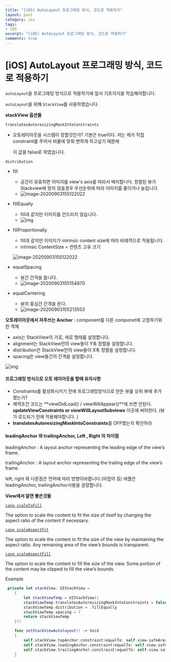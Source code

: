 ```yaml
---
title: "[iOS] AutoLayout 프로그래밍 방식, 코드로 적용하기"
layout: post
category: ios
tags:
- iOS
excerpt: "[iOS] AutoLayout 프로그래밍 방식, 코드로 적용하기"
comments: true
---
```


# [iOS] AutoLayout 프로그래밍 방식, 코드로 적용하기

`autoLayout`을 프로그래밍 방식으로 적용하기에 앞서 기초지식을 학습해야합니다.

`autoLayout`을 위해 `StackView`를 사용하였습니다.



**stackView 옵션들**

`translatesAutoresizingMaskIntoConstraints` 

- 오토레이아웃을 시스템이 정할것인가? 기본은 true이다. 저는 제가 직접 constraint를 주어서 비율에 맞춰 변하게 하고싶기 때문에

  이 값을 false로 하였습니다.

`distribution `

- fill

  - 공간이 유효하면 이미지를 view's axis를 따라서 배치합니다. 정렬된 뷰가 Stackview에 맞지 않을경우 우선순위에 따라 이미지를 줄이거나 늘립니다.
  - ![image-20200903155122022](https://raw.githubusercontent.com/dochoi-bot/TIL/master/iOS/images/image-20200903155122022.png)

- fillEqually

  - fill과 같지만 이미지를 건드리지 않습니다.
  - ![img](https://raw.githubusercontent.com/dochoi-bot/TIL/master/iOS/images/img.png)

- fillProportionally

  - fill과 같지만 이미지가 intrinsic content size에 따라 비례적으로 적용됩니다.
  - intrinsic ContentSize =  컨텐츠 고유 크기

  ![image-20200903155122022](https://raw.githubusercontent.com/dochoi-bot/TIL/master/iOS/images/image-20200903155122022.png)

- equalSpacing

  - 뷰간 간격을 둡니다.
  - ![image-20200903155154870](https://raw.githubusercontent.com/dochoi-bot/TIL/master/iOS/images/image-20200903155154870.png)

- equalCentering

  - 뷰의 중심간 간격을 둔다.
  - ![image-20200903155213553](https://raw.githubusercontent.com/dochoi-bot/TIL/master/iOS/images/image-20200903155213553.png)


**오토레이아웃에서 자주쓰는 Anchor** : component를 다른 componet에 고정하기위한 객체 



- axis는 StackView의 가로, 세로 형태를 설정합니다.
- alignment는 StackView안의 view들이 Y축 정렬을 설정합니다.
- distribution은 StackView안의 view들이 X축 정렬을 설정합니다.
- spacing은 view들간의 간격을 설정합니다.

![img](https://raw.githubusercontent.com/dochoi-bot/TIL/master/iOS/images/stackViewComponents2.png)

#### **프로그래밍 방식으로 오토 레이아웃을 할때 유의사항**

- Constraints를 활성화시키기 전에  프로그래밍방식으로 만든 뷰를 상위 뷰에 추가했는가?
- 제약조건 코드는 **viewDidLoad() / viewWillAppear()**에 쓰면 안된다. **updateViewConstraints or viewWillLayoutSubviews** 이곳에 써야한다. (뷰가 로드되기 전에 적용해야합니다. )
- **translatesAutoresizingMaskIntoConstraints**를 OFF했는지 확인하라



#### **leadingAnchor 와 trailingAnchor, Left , Right 의 차이점**

leadingAnchor  :  A layout anchor representing the leading edge of the view’s frame.

trailingAnchor : A layout anchor representing the trailing edge of the view’s frame.

left, right 와 다른점은 언어에 따라 방향이바뀝니다.(아랍어 등) 애플은 leadingAnchor, trailingAnchor사용을 권장합니다.



**View에서 알면 좋은것들**

[`case scaleToFill`](https://developer.apple.com/documentation/uikit/uiview/contentmode/scaletofill)

The option to scale the content to fit the size of itself by changing the aspect ratio of the content if necessary.

[`case scaleAspectFit`](https://developer.apple.com/documentation/uikit/uiview/contentmode/scaleaspectfit)

The option to scale the content to fit the size of the view by maintaining the aspect ratio. Any remaining area of the view’s bounds is transparent.

[`case scaleAspectFill`](https://developer.apple.com/documentation/uikit/uiview/contentmode/scaleaspectfill)

The option to scale the content to fill the size of the view. Some portion of the content may be clipped to fill the view’s bounds.



Example

```swift
 private let stackView: UIStackView =
    {
        let stackViewTemp = UIStackView()
        stackViewTemp.translatesAutoresizingMaskIntoConstraints = false
        stackViewTemp.distribution = .fillEqually
        stackViewTemp.spacing = 7
        return stackViewTemp
    }()
```

```swift
    func setStackViewAutolayout() -> Void
    {
        self.stackView.topAnchor.constraint(equalTo: self.view.safeAreaLayoutGuide.topAnchor).isActive = true
        self.stackView.leadingAnchor.constraint(equalTo: self.view.safeAreaLayoutGuide.leadingAnchor, constant: 7).isActive = true
        self.stackView.trailingAnchor.constraint(equalTo: self.view.safeAreaLayoutGuide.trailingAnchor, constant: -7).isActive = true
    }
```